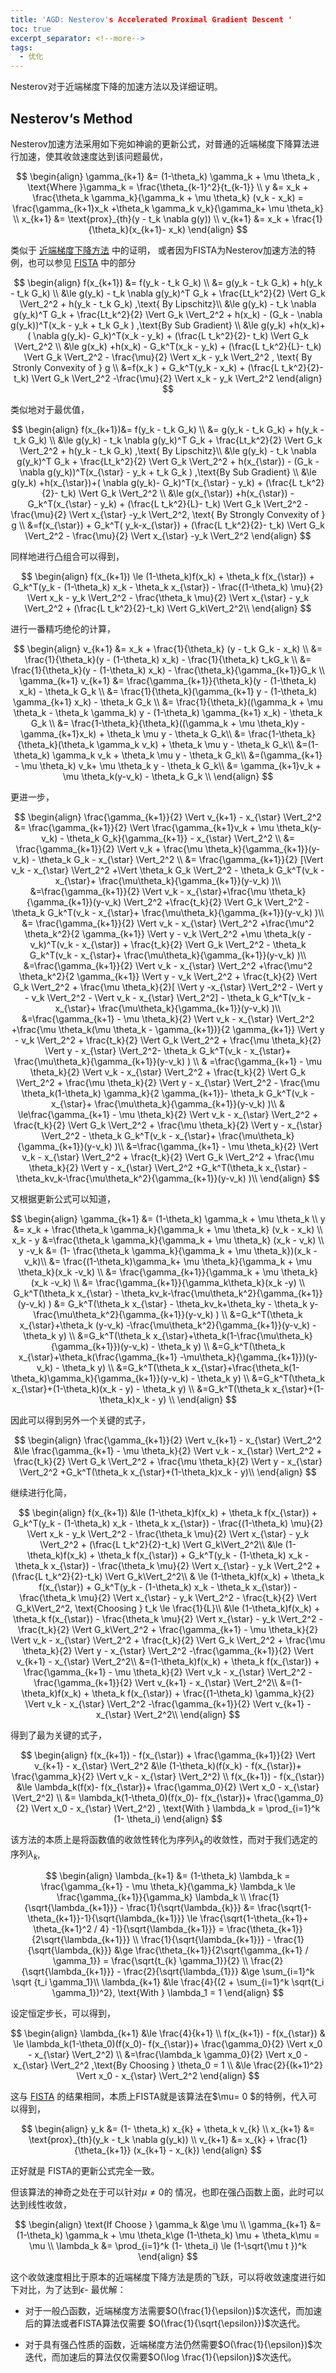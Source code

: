 ```yaml
---
title: 'AGD: Nesterov's Accelerated Proximal Gradient Descent '
toc: true
excerpt_separator: <!--more-->
tags:
  - 优化
---
```


Nesterov对于近端梯度下降的加速方法以及详细证明。



<!--more--> 

## Nesterov‘s Method



Nesterov加速方法采用如下宛如神谕的更新公式，对普通的近端梯度下降算法进行加速，使其收敛速度达到该问题最优，


$$
\begin{align}
\gamma_{k+1} &= (1-\theta_k) \gamma_k + \mu \theta_k , \text{Where }\gamma_k = \frac{\theta_{k-1}^2}{t_{k-1}} \\
y &=  x_k + \frac{\theta_k \gamma_k}{\gamma_k + \mu \theta_k} (v_k - x_k) = \frac{\gamma_{k+1}x_k +\theta_k \gamma_k v_k}{\gamma_k+ \mu \theta_k} \\
x_{k+1} &= \text{prox}_{th}(y - t_k \nabla g(y)) \\
v_{k+1} &= x_k + \frac{1}{\theta_k}(x_{k+1}- x_k)
\end{align}
$$


类似于 [近端梯度下降方法](https://truenobility303.github.io/Sub-Proximal/)  中的证明， 或者因为FISTA为Nesterov加速方法的特例，也可以参见 [FISTA](https://truenobility303.github.io/FISTA/) 中的部分


$$
\begin{align}
f(x_{k+1}) &= f(y_k - t_k G_k) \\
&= g(y_k - t_k G_k) + h(y_k - t_k G_k) \\
&\le g(y_k) - t_k \nabla g(y_k)^T G_k + \frac{Lt_k^2}{2} \Vert G_k \Vert_2^2 + h(y_k - t_k G_k) ,\text{ By Lipschitz}\\ 
&\le  g(y_k) - t_k \nabla g(y_k)^T G_k + \frac{Lt_k^2}{2} \Vert G_k \Vert_2^2  + h(x_k) - (G_k - \nabla g(y_k))^T(x_k - y_k + t_k G_k ) ,\text{By Sub Gradient} \\
&\le g(y_k) +h(x_k)+( \nabla g(y_k)- G_k)^T(x_k - y_k) + (\frac{L t_k^2}{2}- t_k) \Vert G_k \Vert_2^2  \\
&\le g(x_k) +h(x_k) - G_k^T(x_k - y_k) + (\frac{L t_k^2}{L}- t_k) \Vert G_k \Vert_2^2 - \frac{\mu}{2} \Vert x_k - y_k \Vert_2^2 , \text{ By Stronly Convexity of } g \\
&=f(x_k )  + G_k^T(y_k - x_k) + (\frac{L t_k^2}{2}- t_k) \Vert G_k \Vert_2^2 -\frac{\mu}{2} \Vert x_k - y_k \Vert_2^2
\end{align}
$$



类似地对于最优值，



$$
\begin{align}
f(x_{k+1})&= f(y_k - t_k G_k) \\
&= g(y_k - t_k G_k) + h(y_k - t_k G_k) \\
&\le g(y_k) - t_k \nabla g(y_k)^T G_k + \frac{Lt_k^2}{2} \Vert G_k \Vert_2^2 + h(y_k - t_k G_k) ,\text{ By Lipschitz}\\ 
&\le  g(y_k) - t_k \nabla g(y_k)^T G_k + \frac{Lt_k^2}{2} \Vert G_k \Vert_2^2  + h(x_{\star}) - (G_k - \nabla g(y_k))^T(x_{\star} - y_k + t_k G_k ) ,\text{By Sub Gradient} \\
&\le g(y_k) +h(x_{\star})+( \nabla g(y_k)- G_k)^T(x_{\star} - y_k) + (\frac{L t_k^2}{2}- t_k) \Vert G_k \Vert_2^2  \\
&\le g(x_{\star}) +h(x_{\star}) - G_k^T(x_{\star} - y_k) + (\frac{L t_k^2}{L}- t_k) \Vert G_k \Vert_2^2 - \frac{\mu}{2} \Vert x_{\star} -y_k \Vert_2^2, \text{ By Strongly Convexity of } g \\
&=f(x_{\star})  + G_k^T( y_k-x_{\star}) + (\frac{L t_k^2}{2}- t_k) \Vert G_k \Vert_2^2 - \frac{\mu}{2} \Vert x_{\star} -y_k \Vert_2^2
\end{align}
$$



同样地进行凸组合可以得到，


$$
\begin{align}
f(x_{k+1}) \le (1-\theta_k)f(x_k) + \theta_k f(x_{\star}) + G_k^T(y_k - (1-\theta_k) x_k - \theta_k x_{\star}) - \frac{(1-\theta_k) \mu}{2} \Vert   x_k - y_k \Vert_2^2 - \frac{\theta_k \mu}{2} \Vert x_{\star} - y_k \Vert_2^2 + (\frac{L t_k^2}{2}-t_k) \Vert G_k\Vert_2^2\\
\end{align}
$$




进行一番精巧绝伦的计算，


$$
\begin{align}
v_{k+1} &= x_k + \frac{1}{\theta_k} (y - t_k G_k - x_k) \\
&= \frac{1}{\theta_k}(y - (1-\theta_k) x_k) - \frac{1}{\theta_k} t_kG_k \\
&= \frac{1}{\theta_k}(y - (1-\theta_k) x_k) - \frac{\theta_k}{\gamma_{k+1}}G_k \\
\gamma_{k+1} v_{k+1} &= \frac{\gamma_{k+1}}{\theta_k}(y - (1-\theta_k) x_k) - \theta_k G_k \\
&= \frac{1}{\theta_k}(\gamma_{k+1} y - (1-\theta_k) \gamma_{k+1} x_k) - \theta_k G_k \\
&= \frac{1}{\theta_k}((\gamma_k + \mu \theta_k - \theta_k \gamma_k) y - (1-\theta_k) \gamma_{k+1} x_k) - \theta_k G_k \\
&= \frac{1-\theta_k}{\theta_k}((\gamma_k + \mu \theta_k)y - \gamma_{k+1}x_k) + \theta_k \mu y - \theta_k G_k\\
&= \frac{1-\theta_k}{\theta_k}(\theta_k \gamma_k v_k) + \theta_k \mu y - \theta_k G_k\\
&=(1-\theta_k) \gamma_k v_k + \theta_k \mu y - \theta_k G_k\\
&=(\gamma_{k+1} - \mu \theta_k) v_k+ \mu \theta_k y - \theta_k G_k\\
&= \gamma_{k+1}v_k + \mu \theta_k(y-v_k) - \theta_k G_k \\
\end{align}
$$



更进一步，



$$
\begin{align}
\frac{\gamma_{k+1}}{2} \Vert v_{k+1} - x_{\star} \Vert_2^2 &= \frac{\gamma_{k+1}}{2} \Vert \frac{\gamma_{k+1}v_k + \mu \theta_k(y-v_k) - \theta_k G_k}{\gamma_{k+1}} - x_{\star} \Vert_2^2 \\
&= \frac{\gamma_{k+1}}{2} \Vert v_k + \frac{\mu \theta_k}{\gamma_{k+1}}(y-v_k) - \theta_k G_k - x_{\star} \Vert_2^2 \\
&= \frac{\gamma_{k+1}}{2} [\Vert v_k - x_{\star} \Vert_2^2 +\Vert \theta_k G_k \Vert_2^2 - \theta_k G_k^T(v_k - x_{\star}+ \frac{\mu\theta_k}{\gamma_{k+1}}(y-v_k) )\\ 
&=\frac{\gamma_{k+1}}{2} \Vert v_k - x_{\star}+\frac{\mu \theta_k}{\gamma_{k+1}}(y-v_k) \Vert_2^2 +\frac{t_k}{2} \Vert G_k \Vert_2^2 - \theta_k G_k^T(v_k - x_{\star}+ \frac{\mu\theta_k}{\gamma_{k+1}}(y-v_k) )\\
&= \frac{\gamma_{k+1}}{2} \Vert v_k - x_{\star} \Vert_2^2 +\frac{\mu^2 \theta_k^2}{2 \gamma_{k+1}} \Vert y - v_k \Vert_2^2 +\mu \theta_k(y - v_k)^T(v_k - x_{\star}) + \frac{t_k}{2} \Vert G_k \Vert_2^2 - \theta_k G_k^T(v_k - x_{\star}+ \frac{\mu\theta_k}{\gamma_{k+1}}(y-v_k) )\\
&=\frac{\gamma_{k+1}}{2} \Vert v_k - x_{\star} \Vert_2^2 +\frac{\mu^2 \theta_k^2}{2 \gamma_{k+1}} \Vert y - v_k \Vert_2^2 + \frac{t_k}{2} \Vert G_k \Vert_2^2 + \frac{\mu \theta_k}{2}[ \Vert y -x_{\star} \Vert_2^2 - \Vert y - v_k \Vert_2^2 - \Vert v_k - x_{\star} \Vert_2^2] -  \theta_k G_k^T(v_k - x_{\star}+ \frac{\mu\theta_k}{\gamma_{k+1}}(y-v_k) )\\
&=\frac{\gamma_{k+1} - \mu \theta_k}{2} \Vert v_k - x_{\star} \Vert_2^2 +\frac{\mu \theta_k(\mu \theta_k - \gamma_{k+1})}{2 \gamma_{k+1}} \Vert y - v_k \Vert_2^2 + \frac{t_k}{2} \Vert G_k \Vert_2^2 + \frac{\mu \theta_k}{2} \Vert y - x_{\star} \Vert_2^2- \theta_k G_k^T(v_k - x_{\star}+ \frac{\mu\theta_k}{\gamma_{k+1}}(y-v_k) ) \\
& =\frac{\gamma_{k+1} - \mu \theta_k}{2} \Vert v_k - x_{\star} \Vert_2^2 + \frac{t_k}{2} \Vert G_k \Vert_2^2 + \frac{\mu \theta_k}{2} \Vert y - x_{\star} \Vert_2^2 - \frac{\mu \theta_k(1-\theta_k) \gamma_k}{2 \gamma_{k+1}}- \theta_k G_k^T(v_k - x_{\star}+ \frac{\mu\theta_k}{\gamma_{k+1}}(y-v_k) )\\
& \le\frac{\gamma_{k+1} - \mu \theta_k}{2} \Vert v_k - x_{\star} \Vert_2^2 + \frac{t_k}{2} \Vert G_k \Vert_2^2 + \frac{\mu \theta_k}{2} \Vert y - x_{\star} \Vert_2^2 - \theta_k G_k^T(v_k - x_{\star}+ \frac{\mu\theta_k}{\gamma_{k+1}}(y-v_k) )\\
&=\frac{\gamma_{k+1} - \mu \theta_k}{2} \Vert v_k - x_{\star} \Vert_2^2 + \frac{t_k}{2} \Vert G_k \Vert_2^2 + \frac{\mu \theta_k}{2} \Vert y - x_{\star} \Vert_2^2 +G_k^T(\theta_k x_{\star} - \theta_kv_k-\frac{\mu\theta_k^2}{\gamma_{k+1}}(y-v_k) )\\
\end{align}
$$



又根据更新公式可以知道，


$$
\begin{align}
\gamma_{k+1} &= (1-\theta_k) \gamma_k + \mu \theta_k \\
y &=  x_k + \frac{\theta_k \gamma_k}{\gamma_k + \mu \theta_k} (v_k - x_k) \\
x_k - y &=\frac{\theta_k \gamma_k}{\gamma_k + \mu \theta_k} (x_k - v_k)  \\
y -v_k  &= (1- \frac{\theta_k \gamma_k}{\gamma_k + \mu \theta_k})(x_k - v_k)\\
&=  \frac{(1-\theta_k)\gamma_k+ \mu \theta_k}{\gamma_k + \mu \theta_k}(x_k -v_k) \\
&= \frac{\gamma_{k+1}}{\gamma_k + \mu \theta_k}(x_k -v_k) \\
&=  \frac{\gamma_{k+1}}{\gamma_k\theta_k}(x_k -y) \\
G_k^T(\theta_k x_{\star} - \theta_kv_k-\frac{\mu\theta_k^2}{\gamma_{k+1}}(y-v_k) ) &= G_k^T(\theta_k x_{\star} - \theta_kv_k+\theta_ky - \theta_k y-\frac{\mu\theta_k^2}{\gamma_{k+1}}(y-v_k) ) \\
&=G_k^T(\theta_k x_{\star}+\theta_k (y-v_k) -\frac{\mu\theta_k^2}{\gamma_{k+1}}(y-v_k) - \theta_k y) \\
&=G_k^T(\theta_k x_{\star}+\theta_k(1-\frac{\mu\theta_k}{\gamma_{k+1}})(y-v_k) - \theta_k y) \\
&=G_k^T(\theta_k x_{\star}+\theta_k(\frac{\gamma_{k+1} -\mu\theta_k}{\gamma_{k+1}})(y-v_k) - \theta_k y) \\
&=G_k^T(\theta_k x_{\star}+\frac{\theta_k(1-\theta_k)\gamma_k}{\gamma_{k+1}}(y-v_k) - \theta_k y) \\
&=G_k^T(\theta_k x_{\star}+(1-\theta_k)(x_k - y) - \theta_k y) \\
&=G_k^T(\theta_k x_{\star}+(1-\theta_k)x_k -  y) \\
\end{align}
$$




因此可以得到另外一个关键的式子，


$$
\begin{align}
\frac{\gamma_{k+1}}{2} \Vert v_{k+1} - x_{\star} \Vert_2^2  &\le \frac{\gamma_{k+1} - \mu \theta_k}{2} \Vert v_k - x_{\star} \Vert_2^2 + \frac{t_k}{2} \Vert G_k \Vert_2^2 + \frac{\mu \theta_k}{2} \Vert y - x_{\star} \Vert_2^2 +G_k^T(\theta_k x_{\star}+(1-\theta_k)x_k -  y)\\
\end{align}
$$


继续进行化简，


$$
\begin{align}
f(x_{k+1}) &\le (1-\theta_k)f(x_k) + \theta_k f(x_{\star}) + G_k^T(y_k - (1-\theta_k) x_k - \theta_k x_{\star}) - \frac{(1-\theta_k) \mu}{2} \Vert   x_k - y_k \Vert_2^2 - \frac{\theta_k \mu}{2} \Vert x_{\star} - y_k \Vert_2^2 + (\frac{L t_k^2}{2}-t_k) \Vert G_k\Vert_2^2\\ 
&\le (1-\theta_k)f(x_k) + \theta_k f(x_{\star}) + G_k^T(y_k - (1-\theta_k) x_k - \theta_k x_{\star}) - \frac{\theta_k \mu}{2} \Vert x_{\star} - y_k \Vert_2^2 + (\frac{L t_k^2}{2}-t_k) \Vert G_k\Vert_2^2\\ 
& \le (1-\theta_k)f(x_k) + \theta_k f(x_{\star}) + G_k^T(y_k - (1-\theta_k) x_k - \theta_k x_{\star}) - \frac{\theta_k \mu}{2} \Vert x_{\star} - y_k \Vert_2^2 - \frac{t_k}{2} \Vert G_k\Vert_2^2, \text{Choosing } t_k \le \frac{1}{L}\\ 
&\le  (1-\theta_k)f(x_k) + \theta_k f(x_{\star}) - \frac{\theta_k \mu}{2} \Vert x_{\star} - y_k \Vert_2^2 - \frac{t_k}{2} \Vert G_k\Vert_2^2 +  \frac{\gamma_{k+1} - \mu \theta_k}{2} \Vert v_k - x_{\star} \Vert_2^2 + \frac{t_k}{2} \Vert G_k \Vert_2^2 + \frac{\mu \theta_k}{2} \Vert y - x_{\star} \Vert_2^2 -\frac{\gamma_{k+1}}{2} \Vert v_{k+1} - x_{\star} \Vert_2^2\\
&=(1-\theta_k)f(x_k) + \theta_k f(x_{\star})  +  \frac{\gamma_{k+1} - \mu \theta_k}{2} \Vert v_k - x_{\star} \Vert_2^2 -\frac{\gamma_{k+1}}{2} \Vert v_{k+1} - x_{\star} \Vert_2^2\\
&=(1-\theta_k)f(x_k) + \theta_k f(x_{\star})  +  \frac{(1-\theta_k) \gamma_k}{2} \Vert v_k - x_{\star} \Vert_2^2 -\frac{\gamma_{k+1}}{2} \Vert v_{k+1} - x_{\star} \Vert_2^2\\
\end{align}
$$




得到了最为关键的式子，


$$
\begin{align}
f(x_{k+1}) - f(x_{\star}) + \frac{\gamma_{k+1}}{2} \Vert v_{k+1} - x_{\star} \Vert_2^2 &\le (1-\theta_k)(f(x_k) - f(x_{\star})+ \frac{\gamma_k}{2} \Vert v_k - x_{\star} \Vert_2^2) \\
f(x_{k+1}) - f(x_{\star}) &\le \lambda_k(f(x)- f(x_{\star})+ \frac{\gamma_0}{2} \Vert x_0  - x_{\star} \Vert_2^2)  \\
&= \lambda_k(1-\theta_0)(f(x_0)- f(x_{\star})+ \frac{\gamma_0}{2} \Vert x_0  - x_{\star} \Vert_2^2) ,
\text{With } \lambda_k = \prod_{i=1}^k (1- \theta_i)
\end{align}
$$



该方法的本质上是将函数值的收敛性转化为序列$\lambda_k$的收敛性，而对于我们选定的序列$\lambda_k$, 

$$
\begin{align}
\lambda_{k+1} &= (1-\theta_k) \lambda_k = \frac{\gamma_{k+1} - \mu \theta_k}{\gamma_k} \lambda_k \le \frac{\gamma_{k+1}}{\gamma_k} \lambda_k \\
\frac{1}{\sqrt{\lambda_{k+1}}} -  \frac{1}{\sqrt{\lambda_{k}}} &= \frac{\sqrt{1-\theta_{k+1}}-1}{\sqrt{\lambda_{k+1}}}  \le \frac{\sqrt{1-\theta_{k+1}+ \theta_{k+1}^2 / 4} -1}{\sqrt{\lambda_{k+1}}}  = \frac{\theta_{k+1}}{2\sqrt{\lambda_{k+1}}}  \\
\frac{1}{\sqrt{\lambda_{k+1}}} -  \frac{1}{\sqrt{\lambda_{k}}} &\ge \frac{\theta_{k+1}}{2\sqrt{\gamma_{k+1} / \gamma_1}} = \frac{\sqrt{t_{k} \gamma_1}}{2} \\
\frac{2}{\sqrt{\lambda_{k+1}}} -  \frac{2}{\sqrt{\lambda_{1}}} &\ge  \sum_{i=1}^k \sqrt {t_i \gamma_1}\\
\lambda_{k+1} &\le \frac{4}{(2 + \sum_{i=1}^k \sqrt{t_i \gamma_1})^2}, \text{With } \lambda_1 = 1
\end{align}
$$





设定恒定步长，可以得到，


$$
\begin{align}
\lambda_{k+1} &\le \frac{4}{k+1} \\
f(x_{k+1}) - f(x_{\star}) & \le \lambda_k(1-\theta_0)(f(x_0)- f(x_{\star})+ \frac{\gamma_0}{2} \Vert x_0  - x_{\star} \Vert_2^2) \\
&=\frac{\lambda_k \gamma_0}{2} \Vert x_0 - x_{\star} \Vert_2^2 ,\text{By Choosing } \theta_0 = 1 \\
&\le \frac{2}{(k+1)^2} \Vert x_0 - x_{\star} \Vert_2^2
\end{align}
$$


这与 [FISTA](https://truenobility303.github.io/FISTA/)  的结果相同，本质上FISTA就是该算法在$\mu= 0 $的特例，代入可以得到，


$$
\begin{align}
y_k &= (1- \theta_k) x_{k} + \theta_k v_{k} \\
x_{k+1} &= \text{prox}_{th}(y_k - t_k \nabla g(y_k)) \\
v_{k+1} &= x_{k} + \frac{1}{\theta_{k+1}} (x_{k+1} - x_{k})
\end{align}
$$


正好就是 FISTA的更新公式完全一致。



但该算法的神奇之处在于可以针对$\mu \ne  0$的 情况，也即在强凸函数上面，此时可以达到线性收敛，


$$
\begin{align}
\text{If Choose } \gamma_k &\ge \mu \\
\gamma_{k+1} &= (1-\theta_k) \gamma_k + \mu \theta_k\ge (1-\theta_k) \mu + \theta_k\mu = \mu \\ 
\lambda_k &= \prod_{i=1}^k (1- \theta_i) \le (1-\sqrt{\mu t })^k
\end{align}
$$


这个收敛速度相比于原本的近端梯度下降方法是质的飞跃，可以将收敛速度进行如下对比，为了达到$\epsilon$- 最优解：

* 对于一般凸函数，近端梯度方法需要$O(\frac{1}{\epsilon})$次迭代，而加速后的算法或者FISTA算法仅需要 $O(\frac{1}{\sqrt{\epsilon}})$次迭代。

* 对于具有强凸性质的函数，近端梯度方法仍然需要$O(\frac{1}{\epsilon})$次迭代，而加速后的算法仅仅需要$O(\log \frac{1}{\epsilon})$次迭代。
